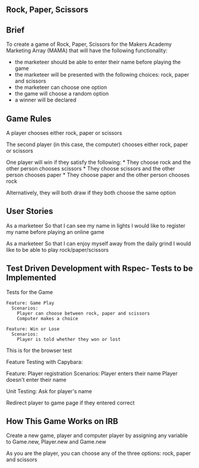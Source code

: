 Rock, Paper, Scissors
-----------------------------------------------------------------------------

Brief
--------------------------

To create a game of Rock, Paper, Scissors for the Makers Academy Marketing Array (MAMA) that will have the following functionality:
* the marketeer should be able to enter their name before playing the game
* the marketeer will be presented with the following choices: rock, paper and scissors
* the marketeer can choose one option
* the game will choose a random option
* a winner will be declared


Game Rules
--------------------------

   A player chooses either rock, paper or scissors

   The second player (in this case, the computer) chooses either rock, paper or scissors

   One player will win if they satisfy the following:
    * They choose rock and the other person chooses scissors
    * They choose scissors and the other person chooses paper
    * They choose paper and the other person chooses rock

   Alternatively, they will both draw if they both choose the same option



User Stories
--------------------------

As a marketeer
So that I can see my name in lights
I would like to register my name before playing an online game

As a marketeer
So that I can enjoy myself away from the daily grind
I would like to be able to play rock/paper/scissors


Test Driven Development with Rspec- Tests to be Implemented
--------------------------

Tests for the Game

	Feature: Game Play
	  Scenarios:
	    Player can choose between rock, paper and scissors
	    Computer makes a choice

	Feature: Win or Lose
	  Scenarios:
	    Player is told whether they won or lost






This is for the browser test

Feature Testing with Capybara:




Feature: Player registration
  Scenarios:
    Player enters their name
    Player doesn't enter their name





Unit Testing:
  Ask for player's name

  Redirect player to game page if they entered correct






How This Game Works on IRB
-------------------------

Create a new game, player and computer player by assigning any variable to Game.new, Player.new and Game.new

As you are the player, you can choose any of the three options: rock, paper and scissors